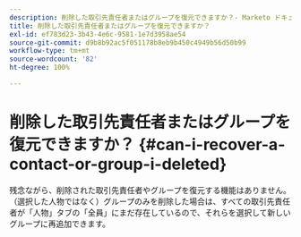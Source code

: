 ```yaml
---
description: 削除した取引先責任者またはグループを復元できますか？- Marketo ドキュメント - 製品ドキュメント
title: 削除した取引先責任者またはグループを復元できますか？
exl-id: ef783d23-3b43-4e6c-9581-1e7d3958ae54
source-git-commit: d9b8b92ac5f051178b8eb9b450c4949b56d50b99
workflow-type: tm+mt
source-wordcount: '82'
ht-degree: 100%

---
```


# 削除した取引先責任者またはグループを復元できますか？ {#can-i-recover-a-contact-or-group-i-deleted}

残念ながら、削除された取引先責任者やグループを復元する機能はありません。（選択した人物ではなく）グループのみを削除した場合は、すべての取引先責任者が「人物」タブの「全員」にまだ存在しているので、それらを選択して新しいグループに再追加できます。
